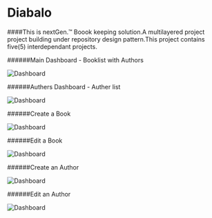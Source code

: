# Diabalo

####This is nextGen.™ Boook keeping solution.A multilayered project project building under repository design pattern.This project contains five(5) interdependant projects.

######Main Dashboard - Booklist with Authors

![Dashboard](http://i.imgur.com/jdTkGxF.png "Main Dashboard")

######Authers Dashboard - Auther list

![Dashboard](http://i.imgur.com/tJA4y6b.png "Author Dashboard")

######Create a Book

![Dashboard](http://i.imgur.com/vV1wfDv.png "Create a Book")

######Edit a Book

![Dashboard](http://i.imgur.com/Us2UUYK.png "Edit a Book")

######Create an Author

![Dashboard](http://i.imgur.com/ZD7oPC4.png "Create an Author")

######Edit an Author

![Dashboard](http://i.imgur.com/tdmtOCD.png "Edit an Author")
